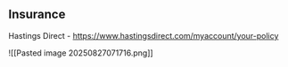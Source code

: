 ## Insurance

Hastings Direct - https://www.hastingsdirect.com/myaccount/your-policy

![[Pasted image 20250827071716.png]]
